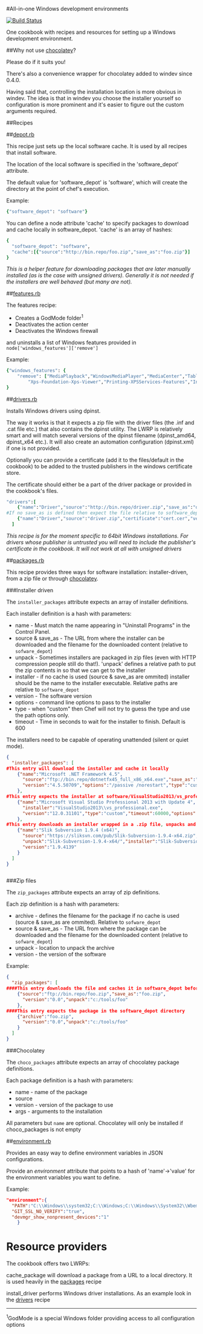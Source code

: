 #All-in-one Windows development environments

[![Build Status](https://travis-ci.org/Zuehlke/cookbook-windev.svg)](http://travis-ci.org/Zuehlke/cookbook-windev)

One cookbook with recipes and resources for setting up a Windows development environment.

##Why not use [chocolatey](https://github.com/chocolatey/chocolatey-cookbook)?

Please do if it suits you!

There's also a convenience wrapper for chocolatey added to windev since 0.4.0.

Having said that, controlling the installation location is more obvious in windev. The idea is that in windev you choose the installer yourself so configuration is more prominent and it's easier to figure out the custom arguments required.

##Recipes

##[depot.rb](recipes/depot.rb)

This recipe just sets up the local software cache. It is used by all recipes that install software.

The location of the local software is specified in the 'software_depot' attribute.

The default value for 'software_depot' is 'software', which will create the directory at the point of chef's execution.

Example:

```ruby
{"software_depot": "software"}
```

You can define a node attribute 'cache' to specify packages to download and cache locally in software_depot.
'cache' is an array of hashes:

```ruby
{
  "software_depot": "software",
  "cache":[{"source":"http://bin.repo/foo.zip","save_as":"foo.zip"}]
}
```

*This is a helper feature for downloading packages that are later manually installed (as is the case with unsigned drivers). Generally it is not needed if the installers are well behaved (but many are not).*

##[features.rb](recipes/features.rb)

The features recipe:

 * Creates a GodMode folder<sup>1</sup>
 * Deactivates the action center
 * Deactivates the Windows firewall

and uninstalls a list of Windows features provided in `node['windows_features']['remove']`

Example:

```ruby
{"windows_features": {
    "remove": ["MediaPlayback","WindowsMediaPlayer","MediaCenter","TabletPCOC","FaxServicesClientPackage",
        "Xps-Foundation-Xps-Viewer","Printing-XPSServices-Features","Internet-Explorer-Optional-amd64"]}
}
```

##[drivers.rb](recipes/drivers.rb)

Installs Windows drivers using dpinst.

The way it works is that it expects a zip file with the driver files (the .inf and .cat file etc.) that also contains the dpinst utility. The LWRP is relatively smart and will match several versions of the dpinst filename (dpinst_amd64, dpinst_x64 etc.). It will also create an automation configuration (dpinst.xml) if one is not provided.

Optionally you can provide a certificate (add it to the files/default in the cookbook) to be added to the trusted publishers in the windows certificate store.

The certificate should either be a part of the driver package or provided in the cookbook's files.

```ruby
"drivers":[
    {"name":"Driver","source":"http://bin.repo/driver.zip","save_as":"driver.zip","certificate":"cert.cer","version":"0.01"},
#If no save_as is defined then expect the file relative to software_depot
    {"name":"Driver","source":"driver.zip","certificate":"cert.cer","version":"0.01"}
  ]
```

*This recipe is for the moment specific to 64bit Windows installations. For drivers whose publisher is untrusted you will need to include the publisher's certificate in the cookbook. It will not work at all with unsigned drivers*

##[packages.rb](recipes/packages.rb)

This recipe provides three ways for software installation: installer-driven, from a zip file or through [chocolatey](https://chocolatey.org/).

###Installer driven

The `installer_packages` attribute expects an array of installer definitions.

Each installer definition is a hash with parameters:

  * name - Must match the name appearing in "Uninstall Programs" in the Control Panel.
  * source & save_as - The URL from where the installer can be downloaded and the filename for the downloaded content (relative to `sofware_depot`)
  * unpack - Sometimes installers are packaged in zip files (even with HTTP compression people still do that!). 'unpack' defines a relative path to put the zip contents in so that we can get to the installer
  * installer - if no cache is used (source & save_as are ommited) installer should be the name to the installer executable. Relative paths are relative to `software_depot`
  * version - The software version
  * options - command line options to pass to the installer
  * type - when "custom" then Chef will not try to guess the type and use the path options only.
  * timeout - Time in seconds to wait for the installer to finish. Default is 600

The installers need to be capable of operating unattended (silent or quiet mode).

```json
{
  "installer_packages": [
#This entry will download the installer and cache it locally
    {"name":"Microsoft .NET Framework 4.5",
      "source":"ftp://bin.repo/dotnetfx45_full_x86_x64.exe","save_as":"dotnetfx45_full_x86_x64.exe",
      "version":"4.5.50709","options":"/passive /norestart","type":"custom"
    },
#This entry expects the installer at software/VisualStudio2013/vs_professional.exe and will fail if it is not present
    {"name":"Microsoft Visual Studio Professional 2013 with Update 4",
      "installer":"VisualStudio2013\\vs_professional.exe",
      "version":"12.0.31101","type":"custom","timeout":60000,"options":"/Passive /LOG C:\\VS_2013_U3.log /NoRestart /NoWeb /NoRefresh /CustomInstallPath C:\\tools\\VisualStudio2013\\"
    },
#This entry downloads an installer wrapped in a .zip file, unpacks and then executes
    {"name":"Slik Subversion 1.9.4 (x64)",
      "source":"https://sliksvn.com/pub/Slik-Subversion-1.9.4-x64.zip","save_as":"Slik-Subversion-1.9.4-x64.zip",
      "unpack":"Slik-Subversion-1.9.4-x64/","installer":"Slik-Subversion-1.9.4-x64/Slik-Subversion-1.9.4-x64.msi",
      "version":"1.9.4139"
    }
  ]
}



```



###Zip files

The `zip_packages` attribute expects an array of zip definitions.

Each zip definition is a hash with parameters:

  * archive - defines the filename for the package if no cache is used (source & save_as are ommited). Relative to `sofware_depot`
  * source & save_as - The URL from where the package can be downloaded and the filename for the downloaded content (relative to `sofware_depot`)
  * unpack - location to unpack the archive
  * version - the version of the software

Example:

```json
{
  "zip_packages": [
####This entry downloads the file and caches it in software_depot before unpacking
    {"source":"ftp://bin.repo/foo.zip","save_as":"foo.zip",
      "version":"0.0","unpack":"c:/tools/foo"
    },
####This entry expects the package in the software_depot directory
    {"archive":"foo.zip",
      "version":"0.0","unpack":"c:/tools/foo"
    }
  ]
}
```

###Chocolatey

The `choco_packages` attribute expects an array of chocolatey package definitions.

Each package definition is a hash with parameters:

  * name - name of the package
  * source
  * version - version of the package to use
  * args - arguments to the installation

All parameters but `name` are optional. Chocolatey will only be installed if choco_packages is not empty

##[environment.rb](recipes/environment.rb)

Provides an easy way to define environment variables in JSON configurations.

Provide an _environment_ attribute that points to a hash of 'name'->'value' for the environment variables you want to define.

Example:

```json
"environment":{
  "PATH":"C:\\Windows\\system32;C:\\Windows;C:\\Windows\\System32\\Wbem;C:\\Windows\\System32\\WindowsPowerShell\\v1.0\\",
  "GIT_SSL_NO_VERIFY":"true",
  "devmgr_show_nonpresent_devices":"1"
    }
```

# Resource providers

The cookbook offers two LWRPs:

cache_package will download a package from a URL to a local directory. It is used heavily in the [packages](recipes/packages.rb) recipe

install_driver performs Windows driver installations. As an example look in the [drivers](recipes/drivers.rb) recipe

----
<sup>1</sup>GodMode is a special Windows folder providing access to all configuration options
